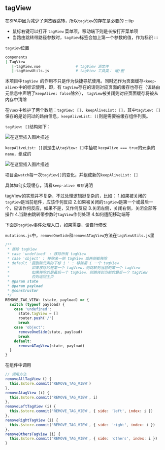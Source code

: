 ## tagView 
在SPA中因为减少了浏览器跳转，所以```tagView```的存在是必要的
:::tip
- 鼠标右键可以打开 ```tagView``` 菜单项，移动端下则是长按打开菜单项
- 当路由跳转带路径参数时，```tagView```标签会加上第一个参数的值，作为标识
:::

```tagview```位置
```sh
components
|-TagView
   |-tagView.vue                # tagView 源文件
   |-tagViewUtils.js            # tagView 工具类： 增/删
```

本项目中```tagView ```的作用不只是作为快捷导航使用。同时还作为页面缓存```<keep-alive>```中的标识使用，即，有 ```tagView```存在的话则对应页面的缓存也存在（该路由元信息中声明了```keepAlive: false```除外）， ```tagView```被关闭则对应页面缓存将被从内存中清除

在```Vuex```中维护了两个数组：```tagView: []```、```keepAliveList: []```，其中```tagView: []```保存的是访问过的路由信息，```keepAliveList: []```则是需要被缓存组件列表。

```tagView: []```结构如下：

![在这里插入图片描述](https://img-blog.csdnimg.cn/20201109193512403.png?x-oss-process=image/watermark,type_ZmFuZ3poZW5naGVpdGk,shadow_10,text_aHR0cHM6Ly9ibG9nLmNzZG4ubmV0L3FxXzQxOTEyMzk4,size_16,color_FFFFFF,t_70#pic_center)

```keepAliveList: []```则是由从```tagView: []```中抽取 ```keepAlive === true```的元素的```name```，组成的

![在这里插入图片描述](https://img-blog.csdnimg.cn/20201109193935667.png#pic_center)

项目会```watch```每一次```tagView[]```的变化，并组成新的```keepAliveList: []```

具体如何实现缓存，请看```keep-alive 缓存```说明


tagView的实现并不复杂，不过处理逻辑挺复杂的，比如：
1.如果被关闭的```tagView```是当前组件，应该作何反应
2.如果被关闭的```tagView```是第一个或最后一个，应该作何反应，如果不是，又作何反应
3.关闭左侧，关闭右侧，关闭全部等操作
4.当路由跳转带参数时```tagView```作何处理
4.如何适配移动端等

下面是```tagView```事件处理入口，如果需要，请自行修改

```mutations.js```中，```removeOneSide```和```removeATagView```方法在```tagViewUtils.js```里
```js
/**
 * 移除 tagView
 * case 'undefined' : 移除所有 tagView
 * case 'object' : 移除某一侧 tagView 或两侧都移除
 * default '要删除元素的下标 i ' : 移除第 i 一个 tagView
 *          如果移除的是第一个 tagView，则跳转到当前的第一个 tagView
 *          如果移除的是最后一个 tagView，则跳转到当前的最后一个 tagView
 *          否则返回主页
 * @param state
 * @param payload
 * @constructor
 */
REMOVE_TAG_VIEW: (state, payload) => {
  switch (typeof payload) {
    case 'undefined':
      state.tagView = []
      router.push('/')
      break
    case 'object':
      removeOneSide(state, payload)
      break
    default:
      removeATagView(state, payload)
  }
}
```
在组件中调用
```js
// 调用方法
removeAllTagView () {
  this.$store.commit('REMOVE_TAG_VIEW')
},
removeAtagView (i) {
  this.$store.commit('REMOVE_TAG_VIEW', i)
},
removeLeftTagView (i) {
  this.$store.commit('REMOVE_TAG_VIEW', { side: 'left', index: i })
},
removeRightTagView (i) {
  this.$store.commit('REMOVE_TAG_VIEW', { side: 'right', index: i })
},
removeOthersTagView (i) {
  this.$store.commit('REMOVE_TAG_VIEW', { side: 'others', index: i })
}
```


